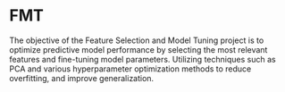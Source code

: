 # FMT
The objective of the Feature Selection and Model Tuning project is to optimize predictive model performance by selecting the most relevant features and fine-tuning model parameters. Utilizing techniques such as PCA and various hyperparameter optimization methods to  reduce overfitting, and improve generalization.
